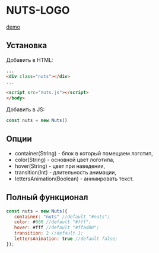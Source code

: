 # NUTS-LOGO
[demo](https://perpointt.github.io/NUTS-LOGO/)
## Установка

Добавить в HTML:
```html
...
<div class="nuts"></div>
...

<script src="nuts.js"></script>
</body>

```

Добавить в JS:
```javascript
const nuts = new Nuts()
```
## Опции
* container(String) - блок в который помещаем логотип,
* color(String) - основной цвет логотипа,
* hover(String) - цвет при наведении,
* transition(Int) - длительность анимации,
* lettersAnimation(Boolean) - анимировать текст.

## Полный функционал
```javascript
const nuts = new Nuts({
   container: "nuts" //default "#nuts";
   color: #000 //default "#fff";
   hover: #fff //default "#ffad00";
   transition: 2 //default 1;
   lettersAnimation: true //default false;
});
```





 
